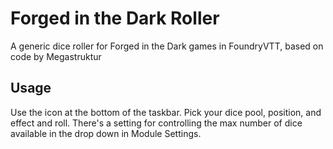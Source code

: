 # Forged in the Dark Roller

A generic dice roller for Forged in the Dark games in FoundryVTT, based on code by Megastruktur

## Usage

Use the icon at the bottom of the taskbar.  Pick your dice pool, position, and effect and roll.  There's a setting for controlling the max number of dice available in the drop down in Module Settings.
